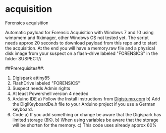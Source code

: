 # acquisition
Forensics acquisition

Automatic payload for Forensic Acquisition with Windows 7 and 10 using wimpmem and ftkimager, other Windows OS not tested yet.
The script needs approx 20 seconds to download payload from this repo and to start the acquisition.
At the end you will have a memory.raw file and a physical disk image from your suspect on a flash-drive labeled "FORENSICS" 
in the folder SUSPECT/<Date and time of start>/<br/>

##Prerequisites##:
1) Digispark attiny85
2) FlashDrive labeled "FORENSICS"
3) Suspect needs Admin rights
4) At least Powershell version 4 needed
3) Arduino IDE
  a) Follow the Install instructions from [Digistump.com](https://digistump.com/wiki/digispark/tutorials/connecting)
  b) Add the DigiKeyboardDe.h file to your Arduino project if you use a German keyboard.
4) Code
  a) If you add something or change be aware that the Digispark has limited storage (8K).
  b) When using variables be aware that the storage will be shorten for the memory.
  c) This code uses already approx 60%
  
